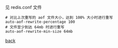 见 redis.conf 文件  

```
# 对比上次重写的 aof 文件大小，达到 100% 大小时进行重写  
auto-aof-rewrite-percentage 100
# 文件至少到达 64mb 时进行重写  
auto-aof-rewrite-min-size 64mb
```

[back](../2.md)  